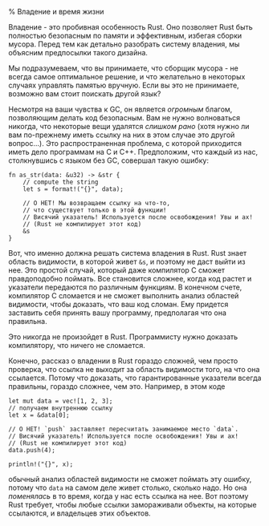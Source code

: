 % Владение и время жизни

Владение - это пробивная особенность Rust. Оно позволяет Rust быть полностью
безопасным по памяти и эффективным, избегая сборки мусора. Перед тем как
детально разобрать систему владения, мы объясним предпосылки такого дизайна.

Мы подразумеваем, что вы принимаете, что сборщик мусора - не всегда самое
оптимальное решение, и что желательно в некоторых случаях управлять памятью
вручную. Если вы это не принимаете, возможно вам стоит поискать другой язык?

Несмотря на ваши чувства к GC, он является *огромным* благом, позволяющим делать
код безопасным. Вам не нужно волноваться никогда, что некоторые вещи удалятся
*слишком рано* (хотя нужно ли вам по-прежнему иметь ссылку на них в этом случае
это другой вопрос...). Это распространенная проблема, с которой приходится иметь
дело программам на C и C++. Предположим, что каждый из нас, столкнувшись с
языком без GC, совершал такую ошибку:

```rust,ignore
fn as_str(data: &u32) -> &str {
    // compute the string
    let s = format!("{}", data);

    // О НЕТ! Мы возвращаем ссылку на что-то, 
    // что существует только в этой функции!
    // Висячий указатель! Используется после освобождения! Увы и ах!
    // (Rust не компилирует этот код)
    &s
}
```

Вот, что именно должна решать система владения в Rust. Rust знает область
видимости, в которой живет `&s`, и поэтому не даст выйти из нее. Это простой
случай, который даже компилятор C сможет правдоподобно поймать. Все становится
сложнее, когда код растет и указатели передаются по различным функциям. В
конечном счете, компилятор C сломается и не сможет выполнить анализ областей
видимости, чтобы доказать, что ваш код сломан. Ему придется заставить себя
принять вашу программу, предполагая что она правильна.

Это никогда не произойдет в Rust. Программисту нужно доказать компилятору, что
ничего не сломается.

Конечно, рассказ о владении в Rust гораздо сложней, чем просто проверка, что
ссылка не выходит за область видимости того, на что она ссылается. Потому что
доказать, что гарантированные указатели всегда правильны, гораздо сложнее, чем
это. Например, в этом коде

```rust,ignore
let mut data = vec![1, 2, 3];
// получаем внутреннюю ссылку
let x = &data[0];

// О НЕТ! `push` заставляет пересчитать занимаемое место `data`.
// Висячий указатель! Используется после освобождения! Увы и ах!
// (Rust не компилирует этот код)
data.push(4);

println!("{}", x);
```

обычный анализ областей видимости не сможет поймать эту ошибку, потому что
`data` на самом деле живет столько, сколько надо. Но она *поменялась* в то
время, когда у нас есть ссылка на нее. Вот поэтому Rust требует, чтобы любые
ссылки замораживали объекты, на которые ссылаются, и владельцев этих объектов.

